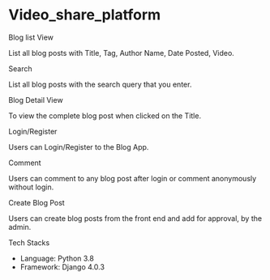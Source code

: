# Video_share_platform

Blog list View

List all blog posts with Title, Tag, Author Name, Date Posted, Video.

Search

List all blog posts with the search query that you enter.

Blog Detail View

To view the complete blog post when clicked  on the Title.

Login/Register

Users can Login/Register to the Blog App.

Comment

Users can comment to any blog post after login or comment anonymously without login.

Create Blog Post

Users can create blog posts from the front end and add for approval, by the admin.

Tech Stacks

- Language: Python 3.8
- Framework: Django 4.0.3
